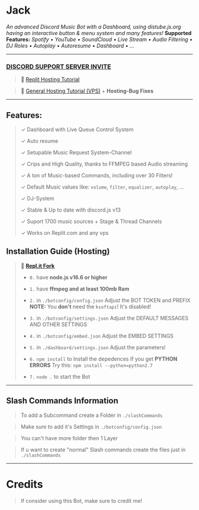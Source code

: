# Jack

*An advanced Discord Music Bot with a Dashboard, using distube.js.org having an interactive button & menu system and many features!*
**Supported Features:** *Spotify • YouTube • SoundCloud • Live Stream • Audio Filtering • DJ Roles • Autoplay • Autoresume • Dashboard • ...*

***

### [**DISCORD SUPPORT SERVER INVITE**](https://discord.gg/otakulounge)

> 🦾 [Replit Hosting Tutorial](https://www.youtube.com/watch?v=Mv4QbxSv59M)

> 💪 [General Hosting Tutorial (VPS)](https://www.youtube.com/watch?v=yPBo2Gbp9VY) + **Hosting-Bug Fixes**

***

## Features:
> ✓ Dashboard with Live Queue Control System
> 
> ✓ Auto resume
> 
> ✓ Setupable Music Request System-Channel
> 
> ✓ Crips and High Quality, thanks to FFMPEG based Audio streaming
> 
> ✓ A ton of Music-based Commands, including over 30 Filters!
> 
> ✓ Default Music values like: `volume`, `filter`, `equalizer`, `autoplay`, ...
> 
> ✓ DJ-System
> 
> ✓ Stable & Up to date with discord.js v13
> 
> ✓ Suport 1700 music sources + Stage & Thread Channels
> 
> ✓ Works on Replit.com and any vps

## Installation Guide (Hosting)

> 🖖 [**Repl.it Fork**](https://replit.com/@OxyTomato/Musicium)
> 
> - ` 0. ` have **node.js v16.6 or higher**
> 
> - ` 1. ` have **ffmpeg and at least 100mb Ram**
> 
> - ` 2. ` in `./botconfig/config.json` Adjust the BOT TOKEN and PREFIX **NOTE:** You __don't__ need the `ksoftapi`! It's disabled!
> 
> - ` 3. ` in `./botconfig/settings.json` Adjust the DEFAULT MESSAGES AND OTHER SETTINGS
> 
> - ` 4. ` in `./botconfig/embed.json` Adjust the EMBED SETTINGS
> 
> - ` 5. ` in `./dashboard/settings.json` Adjust the parameters!
> 
> - ` 6. ` `npm install` to Install the depedences If you get **PYTHON ERRORS** Try this: `npm install --python=python2.7`
> 
> - ` 7. ` `node .` to start the Bot

***

## Slash Commands Information

> To add a Subcommand create a Folder in `./slashCommands`

> Make sure to add it's Settings in `./botconfig/config.json`

> You can't have more folder then 1 Layer

> If u want to create "normal" Slash commands create the files just in `./slashCommands`

***

# Credits

> If consider using this Bot, make sure to credit me!

